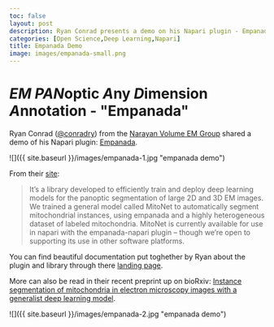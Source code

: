 ```yaml
---
toc: false
layout: post
description: Ryan Conrad presents a demo on his Napari plugin - Empanada
categories: [Open Science,Deep Learning,Napari]
title: Empanada Demo
image: images/empanada-small.png
---
```

# *EM* *PAN*optic *A*ny *D*imension *A*nnotation - "Empanada"
Ryan Conrad ([@conradry](https://github.com/conradry)) from the [Narayan Volume EM Group](https://cmm.ccr.cancer.gov/volume-em/personnel/) shared a demo of his Napari plugin: [Empanada](https://github.com/volume-em/empanada-napari).

![]({{ site.baseurl }}/images/empanada-1.jpg "empanada demo")

From their [site](https://volume-em.github.io/empanada):
>It’s a library developed to efficiently train and deploy deep learning models for the panoptic segmentation of large 2D and 3D EM images. We trained a general model called MitoNet to automatically segment mitochondrial instances, using empanada and a highly heterogeneous dataset of labeled mitochondria. MitoNet is currently available for use in napari with the empanada-napari plugin – though we’re open to supporting its use in other software platforms.

You can find beautiful documentation put toghether by Ryan about the plugin and library through there [landing page](https://volume-em.github.io/empanada).

More can also be read in their recent preprint up on bioRxiv: [Instance segmentation of mitochondria in electron microscopy images with a generalist deep learning model](https://www.biorxiv.org/content/10.1101/2022.03.17.484806v2.full).

![]({{ site.baseurl }}/images/empanada-2.jpg "empanada demo")
